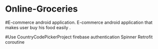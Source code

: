 # Online-Groceries
#E-commerce android application. E-commerce android application that makes user buy his food easily .

#Use 
CountryCodePickerProject
firebase authentication
Spinner 
Retrofit 
coroutine


